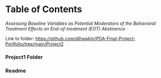 # Table of Contents


*Assessing Baseline Variables as Potential Moderators of the Behavioral Treatment Effects on End-of-treatment (EOT) Abstinence*


Link to folder: https://github.com/dlhawkin/PDA-Final-Project-Portfolio/tree/main/Project2
 ### Project1 Folder
 ### Readme
 ### 
 

